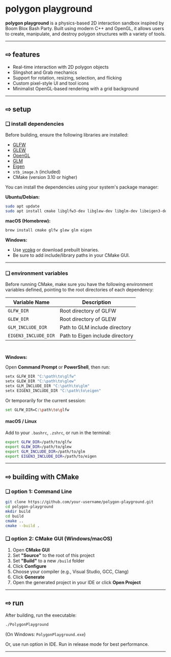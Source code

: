 # polygon playground

**polygon playground** is a physics-based 2D interaction sandbox inspired by Boom Blox Bash Party. Built using modern C++ and OpenGL, it allows users to create, manipulate, and destroy polygon structures with a variety of tools.

---

## ⇨ features

- Real-time interaction with 2D polygon objects
- Slingshot and Grab mechanics
- Support for rotation, resizing, selection, and flicking
- Custom pixel-style UI and tool icons
- Minimalist OpenGL-based rendering with a grid background

---

## ⇨ setup

### ❑ install dependencies

Before building, ensure the following libraries are installed:

- [GLFW](https://www.glfw.org/)
- [GLEW](http://glew.sourceforge.net/)
- [OpenGL](https://www.opengl.org/)
- [GLM](https://github.com/g-truc/glm)
- [Eigen](https://eigen.tuxfamily.org/)
- `stb_image.h` (included)
- CMake (version 3.10 or higher)

You can install the dependencies using your system's package manager:

**Ubuntu/Debian:**
```bash
sudo apt update
sudo apt install cmake libglfw3-dev libglew-dev libglm-dev libeigen3-dev
```

**macOS (Homebrew):**
```bash
brew install cmake glfw glew glm eigen
```

**Windows:**
- Use [vcpkg](https://github.com/microsoft/vcpkg) or download prebuilt binaries.
- Be sure to add include/library paths in your CMake GUI.

---
### ❑ environment variables

Before running CMake, make sure you have the following environment variables defined, pointing to the root directories of each dependency:

| Variable Name         | Description                        |
|-----------------------|------------------------------------|
| `GLFW_DIR`            | Root directory of GLFW             |
| `GLEW_DIR`            | Root directory of GLEW             |
| `GLM_INCLUDE_DIR`     | Path to GLM include directory      |
| `EIGEN3_INCLUDE_DIR`  | Path to Eigen include directory    |
<span style="line-height: 1;">&nbsp;</span>

**Windows:**

Open **Command Prompt** or **PowerShell**, then run:
```bash
setx GLFW_DIR "C:\path\to\glfw"
setx GLEW_DIR "C:\path\to\glew"
setx GLM_INCLUDE_DIR "C:\path\to\glm"
setx EIGEN3_INCLUDE_DIR "C:\path\to\eigen"
```

Or temporarily for the current session:
```bash
set GLFW_DIR=C:\path\to\glfw
```

#### macOS / Linux

Add to your `.bashrc`, `.zshrc`, or run in the terminal:
```bash
export GLFW_DIR=/path/to/glfw
export GLEW_DIR=/path/to/glew
export GLM_INCLUDE_DIR=/path/to/glm
export EIGEN3_INCLUDE_DIR=/path/to/eigen
```

---


## ⇨ building with CMake

### ❑ option 1: Command Line

```bash
git clone https://github.com/your-username/polygon-playground.git
cd polygon-playground
mkdir build
cd build
cmake ..
cmake --build .
```

### ❑ option 2: CMake GUI (Windows/macOS)

1. Open **CMake GUI**
2. Set **"Source"** to the root of this project
3. Set **"Build"** to a new `/build` folder
4. Click **Configure**
5. Choose your compiler (e.g., Visual Studio, GCC, Clang)
6. Click **Generate**
7. Open the generated project in your IDE or click **Open Project**

---

## ⇨ run

After building, run the executable:
```bash
./PolygonPlayground
```
(On Windows: `PolygonPlayground.exe`)

Or, use run option in IDE. Run in release mode for best performance.

---
